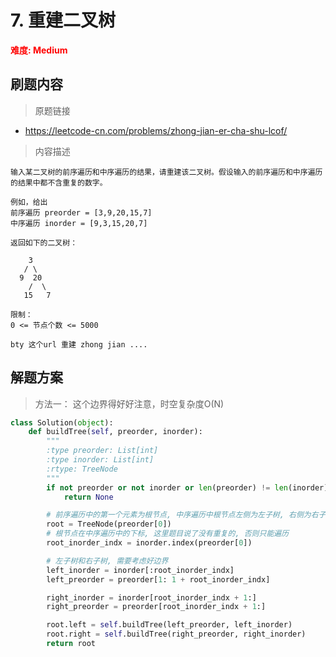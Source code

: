 # 7. 重建二叉树

**<font color=red>难度: Medium</font>**

## 刷题内容

> 原题链接

* https://leetcode-cn.com/problems/zhong-jian-er-cha-shu-lcof/

> 内容描述

```
输入某二叉树的前序遍历和中序遍历的结果，请重建该二叉树。假设输入的前序遍历和中序遍历的结果中都不含重复的数字。

例如，给出
前序遍历 preorder = [3,9,20,15,7]
中序遍历 inorder = [9,3,15,20,7]

返回如下的二叉树：

    3
   / \
  9  20
    /  \
   15   7

限制：
0 <= 节点个数 <= 5000

bty 这个url 重建 zhong jian ....
```

## 解题方案

> 方法一： 这个边界得好好注意，时空复杂度O(N)
>

```python
class Solution(object):
    def buildTree(self, preorder, inorder):
        """
        :type preorder: List[int]
        :type inorder: List[int]
        :rtype: TreeNode
        """
        if not preorder or not inorder or len(preorder) != len(inorder):
            return None

        # 前序遍历中的第一个元素为根节点, 中序遍历中根节点左侧为左子树, 右侧为右子树
        root = TreeNode(preorder[0])
        # 根节点在中序遍历中的下标, 这里题目说了没有重复的, 否则只能遍历
        root_inorder_indx = inorder.index(preorder[0])

        # 左子树和右子树, 需要考虑好边界
        left_inorder = inorder[:root_inorder_indx]
        left_preorder = preorder[1: 1 + root_inorder_indx]

        right_inorder = inorder[root_inorder_indx + 1:]
        right_preorder = preorder[root_inorder_indx + 1:]

        root.left = self.buildTree(left_preorder, left_inorder)
        root.right = self.buildTree(right_preorder, right_inorder)
        return root
```
